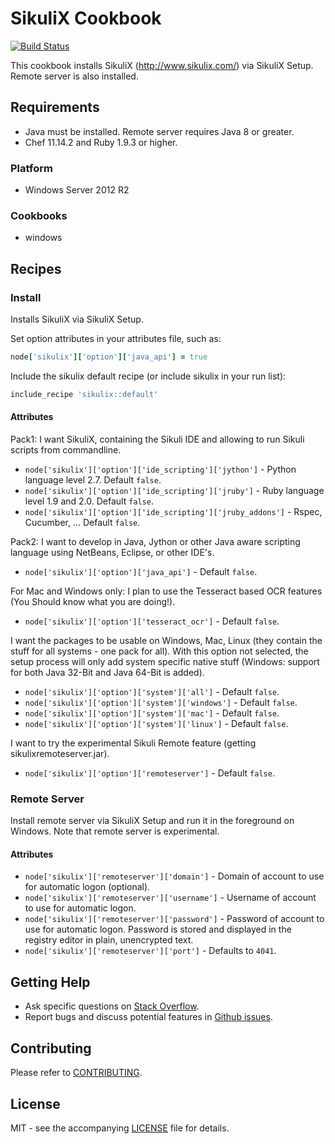 # SikuliX Cookbook

[![Build Status](https://travis-ci.org/dhoer/chef-sikulix.svg)](https://travis-ci.org/dhoer/chef-sikulix)

This cookbook installs SikuliX (http://www.sikulix.com/) via SikuliX Setup. Remote server is also installed.

## Requirements

- Java must be installed.  Remote server requires Java 8 or greater.
- Chef 11.14.2 and Ruby 1.9.3 or higher.

### Platform

- Windows Server 2012 R2

### Cookbooks

- windows

## Recipes

### Install

Installs SikuliX via SikuliX Setup.

Set option attributes in your attributes file, such as:

```ruby
node['sikulix']['option']['java_api'] = true
```

Include the sikulix default recipe (or include sikulix in your run list):

```ruby
include_recipe 'sikulix::default'
```

#### Attributes

Pack1: I want SikuliX, containing the Sikuli IDE and allowing to run Sikuli scripts from commandline.

- `node['sikulix']['option']['ide_scripting']['jython']` - Python language level 2.7. Default `false`.
- `node['sikulix']['option']['ide_scripting']['jruby']` - Ruby language level 1.9 and 2.0. Default `false`.
- `node['sikulix']['option']['ide_scripting']['jruby_addons']` - Rspec, Cucumber, ... Default `false`.

Pack2: I want to develop in Java, Jython or other Java aware scripting language using NetBeans, Eclipse, or other IDE's.

- `node['sikulix']['option']['java_api']` - Default `false`.  

For Mac and Windows only: I plan to use the Tesseract based OCR features (You Should know what you are doing!).

- `node['sikulix']['option']['tesseract_ocr']` - Default `false`. 

I want the packages to be usable on Windows, Mac, Linux (they contain the stuff for all systems - one pack for all).
With this option not selected, the setup process will only add system specific native stuff (Windows: support for
both Java 32-Bit and Java 64-Bit is added).

- `node['sikulix']['option']['system']['all']` - Default `false`. 
- `node['sikulix']['option']['system']['windows']` - Default `false`. 
- `node['sikulix']['option']['system']['mac']` - Default `false`. 
- `node['sikulix']['option']['system']['linux']` - Default `false`. 

I want to try the experimental Sikuli Remote feature (getting sikulixremoteserver.jar).

- `node['sikulix']['option']['remoteserver']` - Default `false`. 


### Remote Server

Install remote server via SikuliX Setup and run it in the foreground on Windows. 
Note that remote server is experimental.

#### Attributes

- `node['sikulix']['remoteserver']['domain']` - Domain of account to use for automatic logon (optional).
- `node['sikulix']['remoteserver']['username']` - Username of account to use for automatic logon. 
- `node['sikulix']['remoteserver']['password']` - Password of account to use for automatic logon.
Password is stored and displayed in the registry editor in plain, unencrypted text.
- `node['sikulix']['remoteserver']['port']` - Defaults to `4041`.

## Getting Help

- Ask specific questions on [Stack Overflow](http://stackoverflow.com/questions/tagged/chef-sikulix).
- Report bugs and discuss potential features in [Github issues](https://github.com/dhoer/chef-sikulix/issues).

## Contributing

Please refer to [CONTRIBUTING](https://github.com/dhoer/chef-sikulix/blob/master/CONTRIBUTING.md).

## License

MIT - see the accompanying [LICENSE](https://github.com/dhoer/chef-sikulix/blob/master/LICENSE.md) file for details.
